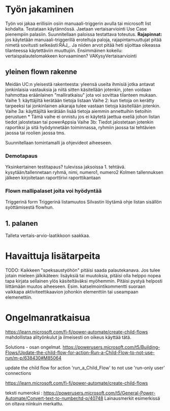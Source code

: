 # Työn jakaminen 
Työn voi jakaa erillisiin osiin manuaali-triggerin avulla tai microsoft list kohdalta. 
Testataan käytännössä. Jaetaan vertaisarviointi Use Case pienempiin palasiin. Suunnitellaan paloissa testattava toteutus. 
**Rajapinnat:** jos käytetään manuaali-triggerillä eroteltuja paloja, rajapintamuuttujat pitää nimetä sovitusti selkeästi:RAJ_<muuttuja>. Ja niiden arvot pitää heti sijoittaa oikeassa tilanteessa käytettäviin muuttujiin. Ensimmäinen kokeilu: vertaispalautelomakkeen korvaaminen? 
VAKysyVertaisarviointi

## yleinen flown rakenne
Meidän UC:n yleisestä rakenteesta: 
yleensä useita ihmisiä jotka antavat jonkinlaisia vastauksia ja niitä sitten käsitellään jotenkin, joten voidaan hahmottaa eräänlainen "malliratkaisu" jota voi sovittaa tilanteen mukaan. 
Vaihe 1: käyttäjiltä kerätään tietoja listaan
Vaihe 2: kun tietoja on kerätty tarpeeksi tai jonkinlainen aikaraja tulee vastaan tietoja käsitellään jotenkin. 
Vaihe 3a: käyttäjiltä kerätään lisää tietoja aiemmin annettuihin tietoihin perustuen 
    * Tämä vaihe ei onnistu jos ei käytetä jaettua exeliä johon listan tiedot jalostetaan tai powerAppsia
Vaihe 3b: Tiedot jalostetaan jotenkin raportiksi ja sitä hyödynnetään toiminnassa, ryhmiin jaossa tai tehtävien jaossa tai roolien jaossa tms. 

Suunnitellaan tomintamalli ja ohjevideot aiheeseen. 

### Demotapaus
Yksinkertainen testitapaus? tulevissa jaksoissa 1. tehtävä.
kysytään/tallennetaan ryhmä, nimi, numero1, numero2
Kolmen tallennuksen jälkeen kirjoitetaan raporttirivi raporttikantaan


### Flown mallipalaset joita voi hyödyntää
Triggerinä form
Triggerinä listamuutos
Silvastin löytämä ohje listan sisällön syöttämisestä flowhun. 

## 1. palanen
Talleta vertais-arvio-laatikkoon saakkaa. 



# Havaittuja lisätarpeita
TODO: Kaikkeen "speksaustyöhön" pitäisi saada palautekanava. Jos tulee jotain mieleen jälkikäteen: lisäyksiä tai muutoksia, pitäisi olla helppo nopea tapa kirjata sellainen ylös käsiteltäväksi myöhemmin. Pitäisi pystyä helposti liittämään muutos aiheeseen. Esim. katselmointikommentti suoraan vaikkapa aktiviteettikaavion johonkin elementtiin tai useampaan elemenettiin. 

# Ongelmanratkaisua
https://learn.microsoft.com/fi-fi/power-automate/create-child-flows mahdollistaa alityönkulut ja ilmeisesti on oikeus käyttää tätä. 

Solutions - osan ongelmat. 
https://powerusers.microsoft.com/t5/Building-Flows/Update-the-child-flow-for-action-Run-a-Child-Flow-to-not-use-run/m-p/638430#M85064

update the child flow for action 'run_a_Child_Flow' to not use 'run-only user' connections

https://learn.microsoft.com/fi-fi/power-automate/create-child-flows

teksti numeroksi :
https://powerusers.microsoft.com/t5/General-Power-Automate/Convert-text-to-number/td-p/40748
Lainausmerkit esimerkissä on oltava niinkuin merkattu.


<!--

# omat testit
Copy of - luettelo
tai luettelo
näistä jalostetaan persoonallisuuskäsittely



-->
